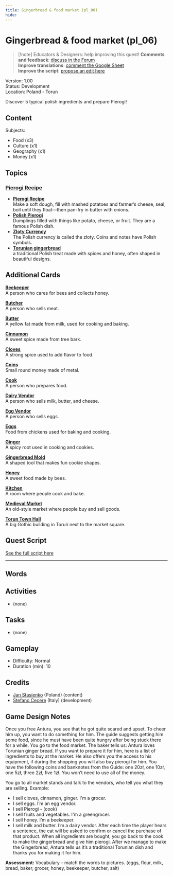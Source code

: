 ```yaml
---
title: Gingerbread & food market (pl_06)
hide:
---
```


# Gingerbread & food market (pl_06)
> [!note] Educators & Designers: help improving this quest!
> **Comments and feedback**: [discuss in the Forum](https://antura.discourse.group/t/pl-06-gingerbread-food-market/37/1)  
> **Improve translations**: [comment the Google Sheet](https://docs.google.com/spreadsheets/d/1FPFOy8CHor5ArSg57xMuPAG7WM27-ecDOiU-OmtHgjw/edit?gid=1211829352#gid=1211829352)  
> **Improve the script**: [propose an edit here](https://github.com/vgwb/Antura/blob/main/Assets/_discover/_quests/PL_06%20Torun%20Market/PL_06%20Torun%20Market%20-%20Yarn%20Script.yarn)  

Version: 1.00  
Status: Development  
Location: Poland - Torun

Discover 5 typical polish ingredients and prepare Pierogi!

## Content
Subjects: 

  - Food (x3)
  - Culture (x1)
  - Geography (x1)
  - Money (x1)

## Topics
### [Pierogi Recipe](../../topics/index.md#pierogi)

  - **[Pierogi Recipe](../../cards/index.md#pierogi_recipe)**  
    Make a soft dough, fill with mashed potatoes and farmer’s cheese, seal, boil until they float—then pan-fry in butter with onions.  
  - **[Polish Pierogi](../../cards/index.md#pierogi)**  
    Dumplings filled with things like potato, cheese, or fruit. They are a famous Polish dish.  
  - **[Zloty Currency](../../cards/index.md#currency_zloty)**  
    The Polish currency is called the złoty. Coins and notes have Polish symbols.  
  - **[Torunian gingerbread](../../cards/index.md#gingerbread)**  
    a traditional Polish treat made with spices and honey, often shaped in beautiful designs.  

## Additional Cards
**[Beekeeper](../../cards/index.md#beekeeper)**  
A person who cares for bees and collects honey.  

**[Butcher](../../cards/index.md#butcher)**  
A person who sells meat.  

**[Butter](../../cards/index.md#butter)**  
A yellow fat made from milk, used for cooking and baking.  

**[Cinnamon](../../cards/index.md#cinnamon)**  
A sweet spice made from tree bark.  

**[Cloves](../../cards/index.md#cloves)**  
A strong spice used to add flavor to food.  

**[Coins](../../cards/index.md#coins)**  
Small round money made of metal.  

**[Cook](../../cards/index.md#cook)**  
A person who prepares food.  

**[Dairy Vendor](../../cards/index.md#dairy_vendor)**  
A person who sells milk, butter, and cheese.  

**[Egg Vendor](../../cards/index.md#egg_vendor)**  
A person who sells eggs.  

**[Eggs](../../cards/index.md#eggs)**  
Food from chickens used for baking and cooking.  

**[Ginger](../../cards/index.md#ginger)**  
A spicy root used in cooking and cookies.  

**[Gingerbread Mold](../../cards/index.md#gingerbread_mold)**  
A shaped tool that makes fun cookie shapes.  

**[Honey](../../cards/index.md#honey)**  
A sweet food made by bees.  

**[Kitchen](../../cards/index.md#kitchen)**  
A room where people cook and bake.  

**[Medieval Market](../../cards/index.md#medieval_market)**  
An old-style market where people buy and sell goods.  

**[Torun Town Hall](../../cards/index.md#torun_town_hall)**  
A big Gothic building in Toruń next to the market square.  

## Quest Script

[See the full script here](./pl_06-script.md)

---

## Words
## Activities
- (none)

## Tasks
- (none)
## Gameplay
- Difficulty: Normal
- Duration (min): 10
## Credits
- [Jan Stasienko](mailto:jan.stasienko@dsw.edu.pl) (Poland) (content)
- [Stefano Cecere](https://stefanocecere.com) (Italy) (development)

## Game Design Notes

Once you free Antura, you see that he got quite scared and upset. To cheer him up, you want to do something for him. The guide suggests getting him some food, since he must have been quite hungry after being stuck there for a while. You go to the food market.
The baker tells us: Antura loves Torunian ginger bread. If you want to prepare it for him, here is a list of ingredients to buy at the market. He also offers you the access to his equipment, if during the shopping you will also buy pierogi for him. You have the following coins and banknotes from the Guide: one 20zł, one 10zł, one 5zł, three 2zł, five 1zł. You won’t need to use all of the money.

You go to all market stands and talk to the vendors, who tell you what they are selling.
Example:

- I sell cloves, cinnamon, ginger. I'm a grocer.
- I sell eggs. I’m an egg vendor.
- I sell Pierogi - (cook)
- I sell fruits and vegetables. I'm a greengrocer.
- I sell honey. I’m a beekeeper.
- I sell milk and butter. I’m a dairy vendor.
After each time the player hears a sentence, the cat will be asked to confirm or cancel the purchase of that product.
When all ingredients are bought, you go back to the cook to make the gingerbread and give him pierogi.
After we manage to make the Gingerbread, Antura tells us it’s a traditional Torunian dish and thanks you for making it for him.

**Assessment:**
Vocabulary – match the words to pictures. (eggs, flour, milk, bread, baker, grocer, honey, beekeeper, butcher, salt)
